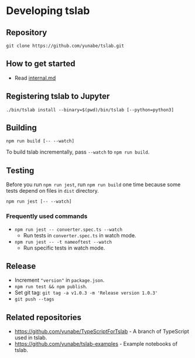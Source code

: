 # Developing tslab

## Repository

```shell
git clone https://github.com/yunabe/tslab.git
```

## How to get started

- Read [internal.md](internal.md)

## Registering tslab to Jupyter

```shell
./bin/tslab install --binary=$(pwd)/bin/tslab [--python=python3]
```

## Building

```shell
npm run build [-- --watch]
```

To build tslab incrementally, pass `--watch` to `npm run build`.

## Testing

Before you run `npm run jest`, run `npm run build` one time because some tests depend on files in `dist` directory.

```shell
npm run jest [-- --watch]
```

### Frequently used commands

- `npm run jest -- converter.spec.ts --watch`
  - Run tests in `converter.spec.ts` in watch mode.
- `npm run jest -- -t nameoftest --watch`
  - Run specific tests in watch mode.

## Release

- Increment `"version"` in `package.json`.
- `npm run test && npm publish`.
- Set git tag: `git tag -a v1.0.3 -m 'Release version 1.0.3'`
- `git push --tags`

## Related repositories

- https://github.com/yunabe/TypeScriptForTslab - A branch of TypeScript used in tslab.
- https://github.com/yunabe/tslab-examples - Example notebooks of tslab.
